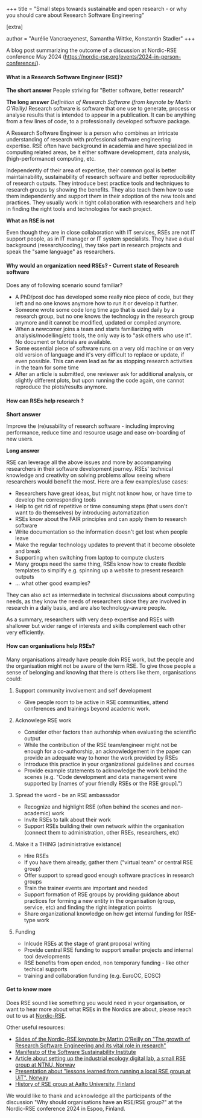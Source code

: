 +++
title = "Small steps towards sustainable and open research - or why you should care about Research Software Engineering"

[extra]

author = "Aurélie Vancraeyenest, Samantha Wittke, Konstantin Stadler"
+++

A blog post summarizing the outcome of a discussion at Nordic-RSE conference May 2024 (<https://nordic-rse.org/events/2024-in-person-conference/>).

#### What is a Research Software Engineer (RSE)?

**The short answer** 
People striving for "Better software, better research" 

**The long answer**
*Definition of Research Software (from keynote by Martin O'Reilly)*
Research software is software that one use to generate, process or analyse results that is intended to appear in a publication. It can be anything from a few lines of code, to a professionally developed software package.

A Research Software Engineer is a person who combines an intricate understanding of research with professional software engineering expertise. RSE often have background in academia and have specialized in computing related areas, be it either software development, data analysis, (high-performance) computing, etc.

Independently of their area of expertise, their common goal is better maintainability, sustainability of research software and better reproducibility of research outputs. They introduce best practice tools and techniques to research groups by showing the benefits. They also teach them how to use them independently and support them in their adoption of the new tools and practices.
They usually work in tight collaboration with researchers and help in finding the right tools and technologies for each project.

**What an RSE is not**

Even though they are in close collaboration with IT services, RSEs are not IT support people, as in IT manager or IT system specialists. They have a dual background (research/coding), they take part in research projects and speak the "same language" as researchers. 


#### Why would an organization need RSEs? - Current state of Research software 

Does any of following scenario sound familiar? 

* A PhD/post doc has developed some really nice piece of code, but they left and no one knows anymore how to run it or develop it further. 
* Someone wrote some code long time ago that is used daily by a research group, but no one knows the technology in the research group anymore and it cannot be modified, updated or compiled anymore. 
* When a newcomer joins a team and starts familiarizing with analysis/modelling/etc tools, the only way is to "ask others who use it". No document or tutorials are available. 
* Some essential piece of software runs on a very old machine or on very old version of language and it's very difficult to replace or update, if even possible. This can even lead as far as stopping research activities in the team for some time 
* After an article is submitted, one reviewer ask for additional analysis, or slightly different plots, but upon running the code again, one cannot reproduce the plots/results anymore. 

#### How can RSEs help research ? 

**Short answer**

Improve the (re)usability of research software - including improving performance, reduce time and resource usage and ease on-boarding of new users.

**Long answer**

RSE can leverage all the above issues and more by accompanying researchers in their software development journey. RSEs' technical knowledge and creativity on solving problems allow seeing where researchers would benefit the most. Here are a few examples/use cases: 

* Researchers have great ideas, but might not know how, or have time to develop the corresponding tools 
* Help to get rid of repetitive or time consuming steps (that users don't want to do themselves) by introducing automatization 
* RSEs know about the FAIR principles and can apply them to research software
* Write documentation so the information doesn't get lost when people leave
* Make the regular technology updates to prevent that it become obsolete and break
* Supporting when switching from laptop to compute clusters 
* Many groups need the same thing, RSEs know how to create flexible templates to simplify e.g. spinning up a website to present research outputs
* … what other good examples? 

They can also act as intermediate in technical discussions about computing needs, as they know the needs of researchers since they are involved in research in a daily basis, and are also technology-aware people. 

As a summary, researchers with very deep expertise and RSEs with shallower but wider range of interests and skills complement each other very efficiently. 

#### How can organisations help RSEs?

Many organisations already have people doin RSE work, but the people and the organisation might not be aware of the term RSE. To give those people a sense of belonging and knowing that there is others like them, organisations could:

1) Support community involvement and self development
    - Give people room to be active in RSE communities, attend conferences and trainings beyond academic work.

2) Acknowlege RSE work
    - Consider other factors than authorship when evaluating the scientific output
    - While the contribution of the RSE team/engineer might not be enough for a co-authorship, an acknowledgement in the paper can provide an adequate way to honor the work provided by RSEs
    - Introduce this practice in your organizational guidelines and courses
    - Provide example statements to acknowledge the work behind the scenes (e.g. "Code development and data management were supported by [names of your friendly RSEs or the RSE group].")
 
3) Spread the word - be an RSE ambassador
    - Recognize and highlight RSE (often behind the scenes and non-academic) work
    - Invite RSEs to talk about their work
    - Support RSEs building their own network within the organisation (connect them to administration, other RSEs, researchers, etc)

4) Make it a THING (administrative existance)
    - Hire RSEs
    - If you have them already, gather them ("virtual team" or central RSE group)
    - Offer support to spread good enough software practices in research groups
    - Train the trainer events are important and needed 
    - Support formation of RSE groups by providing guidance about practices for forming a new entity in the organisation (group, service, etc) and finding the right integration points
    - Share organizational knowledge on how get internal funding for RSE-type work
    
5) Funding
    - Inlcude RSEs at the stage of grant proposal writing
    - Provide central RSE funding to support smaller projects and internal tool developments 
    - RSE benefits from open ended, non temporary funding - like other techical supports
    - training and collaboration funding (e.g. EuroCC, EOSC)


#### Get to know more

Does RSE sound like something you would need in your organisation, or want to hear more about what RSEs in the Nordics are about, please reach out to us at [Nordic-RSE](https://nordic-rse.org/).

Other useful resources: 
- [Slides of the Nordic-RSE keynote by Martin O'Reilly on "The growth of Research Software Engineering and its vital role in research"](https://zenodo.org/doi/10.5281/zenodo.11399991)
- [Manifesto of the Software Sustainability Institute](https://www.software.ac.uk/about-us/manifesto)
- [Article about setting up the industrial ecology digital lab, a small RSE group at NTNU, Norway](https://zenodo.org/records/997904)
- [Presentation about "lessons learned from running a local RSE group at UiT", Norway](https://cicero.xyz/v3/remark/0.14.0/github.com/uit-no/rse-presentations/main/rse-lessons-learned.md/#1)
- [History of RSE group at Aalto University, Finland](https://scicomp.aalto.fi/rse/history/)

We would like to thank and acknowledge all the participants of the discussion "Why should organisations have an RSE/RSE group?" at the Nordic-RSE conference 2024 in Espoo, Finland.
